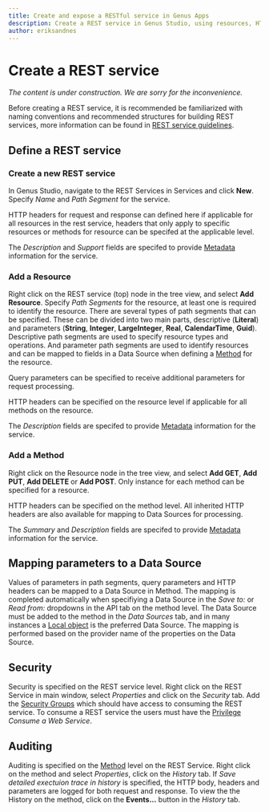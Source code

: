 ```yaml
---
title: Create and expose a RESTful service in Genus Apps
description: Create a REST service in Genus Studio, using resources, HTTP headers and query params to perform desired operations.
author: eriksandnes
---
```


# Create a REST service
_The content is under construction. We are sorry for the inconvenience._

Before creating a REST service, it is recommended be familiarized with naming conventions and recommended structures for building REST services, more information can be found in [REST service guidelines](../../../guidelines-and-best-practices/rest-service-guidelines.md).

## Define a REST service

### Create a new REST service
In Genus Studio, navigate to the REST Services in Services and click **New**. Specify _Name_ and _Path Segment_ for the service.

HTTP headers for request and response can defined here if applicable for all resources in the rest service, headers that only apply to specific resources or methods for resource can be specifed at the applicable level.

The _Description_ and _Support_ fields are specifed to provide [Metadata](rest-service-metadata.md) information for the service.

### Add a Resource
Right click on the REST service (top) node in the tree view, and select **Add Resource**. Specify _Path Segments_ for the resource, at least one is required to identify the resource. There are several types of path segments that can be specified. These can be divided into two main parts, descriptive (**Literal**) and parameters (**String**, **Integer**, **LargeInteger**, **Real**, **CalendarTime**, **Guid**). Descriptive path segments are used to specify resource types and operations. And parameter path segments are used to identify resources and can be mapped to fields in a Data Source when defining a [Method](#add-a-method) for the resource. 

Query parameters can be specified to receive additional parameters for request processing.

HTTP headers can be specified on the resource level if applicable for all methods on the resource.

The _Description_ fields are specifed to provide [Metadata](rest-service-metadata.md) information for the service. 

### Add a Method
Right click on the Resource node in the tree view, and select **Add GET**, **Add PUT**, **Add DELETE** or **Add POST**. Only instance for each method can be specified for a resource.

HTTP headers can be specified on the method level. All inherited HTTP headers are also available for mapping to Data Sources for processing. 

The _Summary_ and _Description_ fields are specifed to provide [Metadata](rest-service-metadata.md) information for the service. 

## Mapping parameters to a Data Source
Values of parameters in path segments, query parameters and HTTP headers can be mapped to a Data Source in Method. The mapping is completed automatically when specifiying a Data Source in the _Save to:_ or _Read from:_ dropdowns in the API tab on the method level. The Data Source must be added to the method in the _Data Sources_ tab, and in many instances a [Local object](../../logic/action-orchestration/data-sources/add-a-local-object-data-source.md) is the preferred Data Source. The mapping is performed based on the provider name of the properties on the Data Source.

## Security
Security is specified on the REST service level. Right click on the REST Service in main window, select _Properties_ and click on the _Security_ tab. Add the [Security Groups](../../security/security-groups-and-user-accounts.md) which should have access to consuming the REST service. To consume a REST service the users must have the [Privilege](../../security/security-privileges.md) _Consume a Web Service_.

## Auditing
Auditing is specified on the [Method](#add-a-method) level on the REST Service. Right click on the method and select _Properties_, click on the _History_ tab. If _Save detailed exectuion trace in history_ is specified, the HTTP body, headers and parameters are logged for both request and response. To view the the History on the method, click on the **Events...** button in the _History_ tab.

